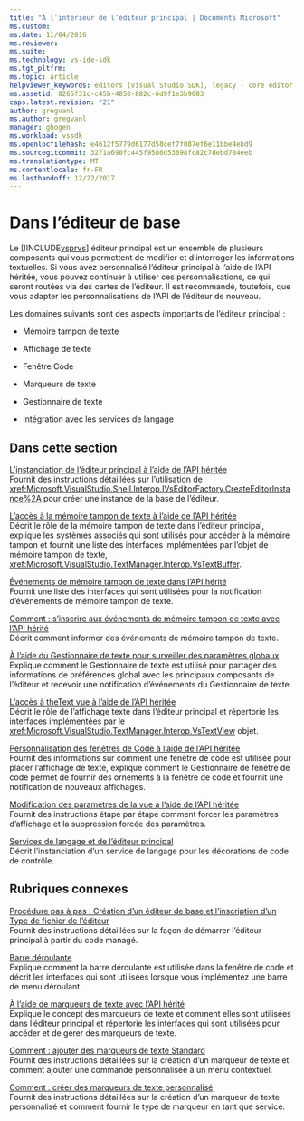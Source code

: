 ```yaml
---
title: "À l’intérieur de l’éditeur principal | Documents Microsoft"
ms.custom: 
ms.date: 11/04/2016
ms.reviewer: 
ms.suite: 
ms.technology: vs-ide-sdk
ms.tgt_pltfrm: 
ms.topic: article
helpviewer_keywords: editors [Visual Studio SDK], legacy - core editor
ms.assetid: 8265f31c-c45b-4858-882c-6d9f1e3b9083
caps.latest.revision: "21"
author: gregvanl
ms.author: gregvanl
manager: ghogen
ms.workload: vssdk
ms.openlocfilehash: e4612f5779d6177d58cef7f087ef6e11bbe4ebd9
ms.sourcegitcommit: 32f1a690fc445f9586d53698fc82c7debd784eeb
ms.translationtype: MT
ms.contentlocale: fr-FR
ms.lasthandoff: 12/22/2017
---
```

# <a name="inside-the-core-editor"></a>Dans l’éditeur de base
Le [!INCLUDE[vsprvs](../code-quality/includes/vsprvs_md.md)] éditeur principal est un ensemble de plusieurs composants qui vous permettent de modifier et d’interroger les informations textuelles. Si vous avez personnalisé l’éditeur principal à l’aide de l’API héritée, vous pouvez continuer à utiliser ces personnalisations, ce qui seront routées via des cartes de l’éditeur. Il est recommandé, toutefois, que vous adapter les personnalisations de l’API de l’éditeur de nouveau.  
  
 Les domaines suivants sont des aspects importants de l’éditeur principal :  
  
-   Mémoire tampon de texte  
  
-   Affichage de texte  
  
-   Fenêtre Code  
  
-   Marqueurs de texte  
  
-   Gestionnaire de texte  
  
-   Intégration avec les services de langage  
  
## <a name="in-this-section"></a>Dans cette section  
 [L’instanciation de l’éditeur principal à l’aide de l’API héritée](../extensibility/instantiating-the-core-editor-by-using-the-legacy-api.md)  
 Fournit des instructions détaillées sur l’utilisation de <xref:Microsoft.VisualStudio.Shell.Interop.IVsEditorFactory.CreateEditorInstance%2A> pour créer une instance de la base de l’éditeur.  
  
 [L’accès à la mémoire tampon de texte à l’aide de l’API héritée](../extensibility/accessing-the-text-buffer-by-using-the-legacy-api.md)  
 Décrit le rôle de la mémoire tampon de texte dans l’éditeur principal, explique les systèmes associés qui sont utilisés pour accéder à la mémoire tampon et fournit une liste des interfaces implémentées par l’objet de mémoire tampon de texte, <xref:Microsoft.VisualStudio.TextManager.Interop.VsTextBuffer>.  
  
 [Événements de mémoire tampon de texte dans l’API hérité](../extensibility/text-buffer-events-in-the-legacy-api.md)  
 Fournit une liste des interfaces qui sont utilisées pour la notification d’événements de mémoire tampon de texte.  
  
 [Comment : s’inscrire aux événements de mémoire tampon de texte avec l’API hérité](../extensibility/how-to-register-for-text-buffer-events-with-the-legacy-api.md)  
 Décrit comment informer des événements de mémoire tampon de texte.  
  
 [À l’aide du Gestionnaire de texte pour surveiller des paramètres globaux](../extensibility/using-the-text-manager-to-monitor-global-settings.md)  
 Explique comment le Gestionnaire de texte est utilisé pour partager des informations de préférences global avec les principaux composants de l’éditeur et recevoir une notification d’événements du Gestionnaire de texte.  
  
 [L’accès à theText vue à l’aide de l’API héritée](../extensibility/accessing-thetext-view-by-using-the-legacy-api.md)  
 Décrit le rôle de l’affichage texte dans l’éditeur principal et répertorie les interfaces implémentées par le <xref:Microsoft.VisualStudio.TextManager.Interop.VsTextView> objet.  
  
 [Personnalisation des fenêtres de Code à l’aide de l’API héritée](../extensibility/customizing-code-windows-by-using-the-legacy-api.md)  
 Fournit des informations sur comment une fenêtre de code est utilisée pour placer l’affichage de texte, explique comment le Gestionnaire de fenêtre de code permet de fournir des ornements à la fenêtre de code et fournit une notification de nouveaux affichages.  
  
 [Modification des paramètres de la vue à l’aide de l’API héritée](../extensibility/changing-view-settings-by-using-the-legacy-api.md)  
 Fournit des instructions étape par étape comment forcer les paramètres d’affichage et la suppression forcée des paramètres.  
  
 [Services de langage et de l’éditeur principal](../extensibility/language-services-and-the-core-editor.md)  
 Décrit l’instanciation d’un service de langage pour les décorations de code de contrôle.  
  
## <a name="related-sections"></a>Rubriques connexes  
 [Procédure pas à pas : Création d’un éditeur de base et l’inscription d’un Type de fichier de l’éditeur](../extensibility/walkthrough-creating-a-core-editor-and-registering-an-editor-file-type.md)  
 Fournit des instructions détaillées sur la façon de démarrer l’éditeur principal à partir du code managé.  
  
 [Barre déroulante](../extensibility/drop-down-bar.md)  
 Explique comment la barre déroulante est utilisée dans la fenêtre de code et décrit les interfaces qui sont utilisées lorsque vous implémentez une barre de menu déroulant.  
  
 [À l’aide de marqueurs de texte avec l’API hérité](../extensibility/using-text-markers-with-the-legacy-api.md)  
 Explique le concept des marqueurs de texte et comment elles sont utilisées dans l’éditeur principal et répertorie les interfaces qui sont utilisées pour accéder et de gérer des marqueurs de texte.  
  
 [Comment : ajouter des marqueurs de texte Standard](../extensibility/how-to-add-standard-text-markers.md)  
 Fournit des instructions détaillées sur la création d’un marqueur de texte et comment ajouter une commande personnalisée à un menu contextuel.  
  
 [Comment : créer des marqueurs de texte personnalisé](../extensibility/how-to-create-custom-text-markers.md)  
 Fournit des instructions détaillées sur la création d’un marqueur de texte personnalisé et comment fournir le type de marqueur en tant que service.
